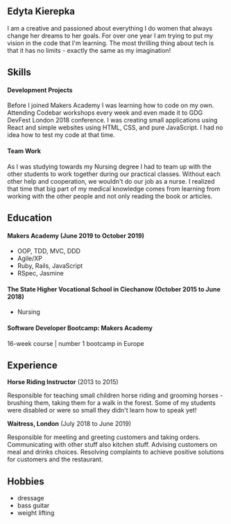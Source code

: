 ## Edyta Kierepka

I am a creative and passioned about everything I do women that always change her dreams to her goals.
For over one year I am trying to put my vision in the code that I'm learning.
The most thrilling thing about tech is that it has no limits - exactly the same as my imagination!

## Skills

#### Development Projects

Before I joined Makers Academy I was learning how to code on my own. Attending Codebar workshops every week and even made it to GDG DevFest London 2018 conference.
I was creating small applications using React and simple websites using HTML, CSS, and pure JavaScript. I had no idea how to test my code at that time.

#### Team Work

As I was studying towards my Nursing degree I had to team up with the other students to work together during our practical classes. Without each other help and cooperation, we wouldn't do our job as a nurse. I realized that time that big part of my medical knowledge comes from learning from working with the other people and not only reading the book or articles.

## Education

#### Makers Academy (June 2019 to October 2019)

- OOP, TDD, MVC, DDD
- Agile/XP
- Ruby, Rails, JavaScript
- RSpec, Jasmine

#### The State Higher Vocational School in Ciechanow (October 2015 to June 2018)

- Nursing

#### Software Developer Bootcamp: Makers Academy

16-week course | number 1 bootcamp in Europe

## Experience

**Horse Riding Instructor** (2013 to 2015)

Responsible for teaching small children horse riding and grooming horses - brushing them, taking them for a walk in the forest. Some of my students were disabled or were so small they didn't learn how to speak yet!

**Waitress, London** (July 2018 to June 2019)

Responsible for meeting and greeting customers and taking orders. Communicating with other stuff also kitchen stuff. Advising customers on meal and drinks choices. Resolving complaints to achieve positive solutions for customers and the restaurant.

## Hobbies

- dressage
- bass guitar
- weight lifting
